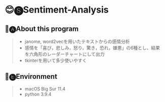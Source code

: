 # 😊🅢Sentiment-Analysis
## 🧩🅐About this program
> - janome, word2vecを用いたテキストからの感情分析  
> - 感情を「喜び，悲しみ，怒り，驚き，恐れ，嫌悪」の6種とし、結果を六角形のレーダーチャートにして出力
> - tkinterを用いて多少使いやすく

## 🧩🅔Environment
> - macOS Big Sur 11.4
> - python 3.9.4 
